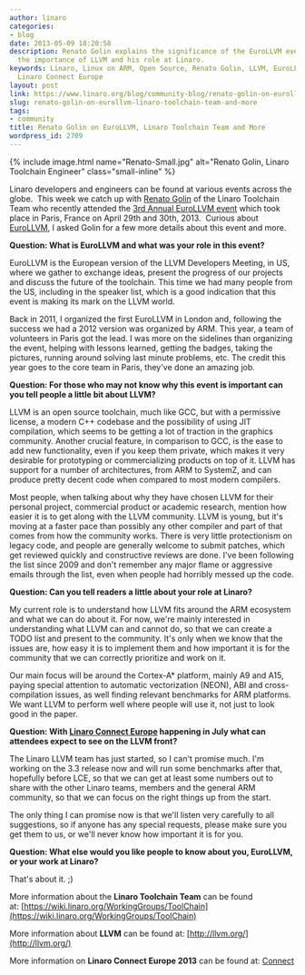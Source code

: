 ```yaml
---
author: linaro
categories:
- blog
date: 2013-05-09 18:20:58
description: Renato Golin explains the significance of the EuroLLVM event, discusses
  the importance of LLVM and his role at Linaro.
keywords: Linaro, Linux on ARM, Open Source, Renato Golin, LLVM, EuroLLVM, events,
  Linaro Connect Europe
layout: post
link: https://www.linaro.org/blog/community-blog/renato-golin-on-eurollvm-linaro-toolchain-team-and-more/
slug: renato-golin-on-eurollvm-linaro-toolchain-team-and-more
tags:
- community
title: Renato Golin on EuroLLVM, Linaro Toolchain Team and More
wordpress_id: 2709
---
```


{% include image.html name="Renato-Small.jpg" alt="Renato Golin, Linaro Toolchain Engineer" class="small-inline" %}

Linaro developers and engineers can be found at various events across the globe.  This week we catch up with [Renato Golin](http://www.linaro.org/linux-on-arm/meet-the-team/renato-golin/) of the Linaro Toolchain Team who recently attended the [3rd Annual EuroLLVM event](http://llvm.org/devmtg/2013-04/) which took place in Paris, France on April 29th and 30th, 2013.  Curious about [EuroLLVM](http://blog.llvm.org/2013/05/eurollvm-2013-paris-france.html), I asked Golin for a few more details about this event and more.

**Question: What is EuroLLVM and what was your role in this event?**

EuroLLVM is the European version of the LLVM Developers Meeting, in US, where we gather to exchange ideas, present the progress of our projects and discuss the future of the toolchain. This time we had many people from the US, including in the speaker list, which is a good indication that this event is making its mark on the LLVM world.

Back in 2011, I organized the first EuroLLVM in London and, following the success we had a 2012 version was organized by ARM. This year, a team of volunteers in Paris got the lead. I was more on the sidelines than organizing the event, helping with lessons learned, getting the badges, taking the pictures, running around solving last minute problems, etc. The credit this year goes to the core team in Paris, they've done an amazing job.

**Question: For those who may not know why this event is important can you tell people a little bit about LLVM?**

LLVM is an open source toolchain, much like GCC, but with a permissive license, a modern C++ codebase and the possibility of using JIT compilation, which seems to be getting a lot of traction in the graphics community. Another crucial feature, in comparison to GCC, is the ease to add new functionality, even if you keep them private, which makes it very desirable for prototyping or commercializing products on top of it. LLVM has support for a number of architectures, from ARM to SystemZ, and can produce pretty decent code when compared to most modern compilers.

Most people, when talking about why they have chosen LLVM for their personal project, commercial product or academic research, mention how easier it is to get along with the LLVM community. LLVM is young, but it's moving at a faster pace than possibly any other compiler and part of that comes from how the community works. There is very little protectionism on legacy code, and people are generally welcome to submit patches, which get reviewed quickly and constructive reviews are done. I've been following the list since 2009 and don't remember any major flame or aggressive emails through the list, even when people had horribly messed up the code.

**Question: Can you tell readers a little about your role at Linaro?**

My current role is to understand how LLVM fits around the ARM ecosystem and what we can do about it. For now, we're mainly interested in understanding what LLVM can and cannot do, so that we can create a TODO list and present to the community. It's only when we know that the issues are, how easy it is to implement them and how important it is for the community that we can correctly prioritize and work on it.

Our main focus will be around the Cortex-A* platform, mainly A9 and A15, paying special attention to automatic vectorization (NEON), ABI and cross-compilation issues, as well finding relevant benchmarks for ARM platforms. We want LLVM to perform well where people will use it, not just to look good in the paper.

**Question: With [Linaro Connect Europe](http://connect.linaro.org) happening in July what can attendees expect to see on the LLVM front?**

The Linaro LLVM team has just started, so I can't promise much. I'm working on the 3.3 release now and will run some benchmarks after that, hopefully before LCE, so that we can get at least some numbers out to share with the other Linaro teams, members and the general ARM community, so that we can focus on the right things up from the start.

The only thing I can promise now is that we'll listen very carefully to all suggestions, so if anyone has any special requests, please make sure you get them to us, or we'll never know how important it is for you.

**Question: What else would you like people to know about you, EuroLLVM, or your work at Linaro?**

That's about it. ;)

More information about the **Linaro Toolchain Team** can be found at: [https://wiki.linaro.org/WorkingGroups/ToolChain](https://wiki.linaro.org/WorkingGroups/ToolChain)

More information about **LLVM** can be found at: [http://llvm.org/](http://llvm.org/)

More information on **Linaro Connect Europe 2013** can be found at: [Connect](http://connect.linaro.org)
